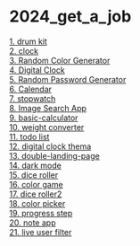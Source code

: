 # 2024_get_a_job 
[1. drum kit](https://github.com/jung-chaewon/drum)<br>
[2. clock](https://github.com/jung-chaewon/clock)<br>
[3. Random Color Generator](https://github.com/jung-chaewon/random-color)<br>
[4. Digital Clock](https://github.com/jung-chaewon/digital-clock)<br>
[5. Random Password Generator](https://github.com/jung-chaewon/Random-password)<br>
[6. Calendar](https://github.com/jung-chaewon/calender)<br>
[7. stopwatch](https://github.com/jung-chaewon/stopwatch)<br>
[8. Image Search App](https://github.com/jung-chaewon/image-search)<br>
[9. basic-calculator](https://github.com/jung-chaewon/basic-calculator)<br>
[10. weight converter](https://github.com/jung-chaewon/weigth-converter)<br>
[11. todo list](https://github.com/jung-chaewon/todo-list)<br>
[12. digital clock thema](https://github.com/jung-chaewon/digtal-clock-thema)<br>
[13. double-landing-page](https://github.com/jung-chaewon/clock)<br>
[14. dark mode](https://github.com/jung-chaewon/clock)<br>
[15. dice roller](https://github.com/jung-chaewon/clock)<br>
[16. color game](https://github.com/jung-chaewon/clock)<br>
[17. dice roller2](https://github.com/jung-chaewon/clock)<br>
[18. color picker](https://github.com/jung-chaewon/clock)<br>
[19. progress step](https://github.com/jung-chaewon/clock)<br>
[20. note app](https://github.com/jung-chaewon/clock)<br>
[21. live user filter](https://github.com/jung-chaewon/clock)<br>

